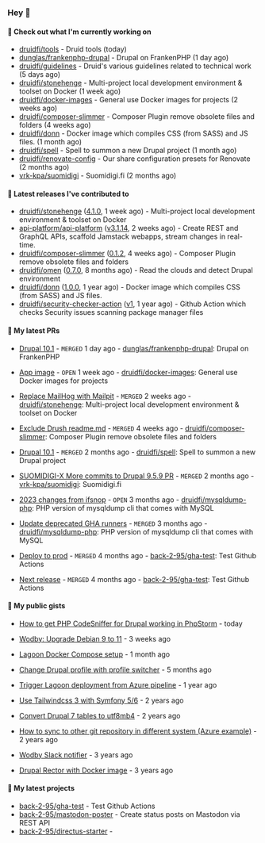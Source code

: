 ### Hey 👋

#### 👷 Check out what I'm currently working on


- [druidfi/tools](https://github.com/druidfi/tools) - Druid tools (today)
- [dunglas/frankenphp-drupal](https://github.com/dunglas/frankenphp-drupal) - Drupal on FrankenPHP (1 day ago)
- [druidfi/guidelines](https://github.com/druidfi/guidelines) - Druid&#39;s various guidelines related to technical work (5 days ago)
- [druidfi/stonehenge](https://github.com/druidfi/stonehenge) - Multi-project local development environment &amp; toolset on Docker (1 week ago)
- [druidfi/docker-images](https://github.com/druidfi/docker-images) - General use Docker images for projects (2 weeks ago)
- [druidfi/composer-slimmer](https://github.com/druidfi/composer-slimmer) - Composer Plugin remove obsolete files and folders (4 weeks ago)
- [druidfi/donn](https://github.com/druidfi/donn) - Docker image which compiles CSS (from SASS) and JS files. (1 month ago)
- [druidfi/spell](https://github.com/druidfi/spell) - Spell to summon a new Drupal project (1 month ago)
- [druidfi/renovate-config](https://github.com/druidfi/renovate-config) - Our share configuration presets for Renovate (2 months ago)
- [vrk-kpa/suomidigi](https://github.com/vrk-kpa/suomidigi) - Suomidigi.fi (2 months ago)


#### 🔭 Latest releases I've contributed to


- [druidfi/stonehenge](https://github.com/druidfi/stonehenge) ([4.1.0](https://github.com/druidfi/stonehenge/releases/tag/4.1.0), 1 week ago) - Multi-project local development environment &amp; toolset on Docker
- [api-platform/api-platform](https://github.com/api-platform/api-platform) ([v3.1.14](https://github.com/api-platform/api-platform/releases/tag/v3.1.14), 2 weeks ago) - Create REST and GraphQL APIs, scaffold Jamstack webapps, stream changes in real-time.
- [druidfi/composer-slimmer](https://github.com/druidfi/composer-slimmer) ([0.1.2](https://github.com/druidfi/composer-slimmer/releases/tag/0.1.2), 4 weeks ago) - Composer Plugin remove obsolete files and folders
- [druidfi/omen](https://github.com/druidfi/omen) ([0.7.0](https://github.com/druidfi/omen/releases/tag/0.7.0), 8 months ago) - Read the clouds and detect Drupal environment
- [druidfi/donn](https://github.com/druidfi/donn) ([1.0.0](https://github.com/druidfi/donn/releases/tag/1.0.0), 1 year ago) - Docker image which compiles CSS (from SASS) and JS files.
- [druidfi/security-checker-action](https://github.com/druidfi/security-checker-action) ([v1](https://github.com/druidfi/security-checker-action/releases/tag/v1), 1 year ago) - Github Action which checks Security issues scanning package manager files

#### 🌱 My latest PRs


- [Drupal 10.1](https://github.com/dunglas/frankenphp-drupal/pull/16) - `MERGED` 1 day ago - [dunglas/frankenphp-drupal](https://github.com/dunglas/frankenphp-drupal): Drupal on FrankenPHP

- [App image](https://github.com/druidfi/docker-images/pull/27) - `OPEN` 1 week ago - [druidfi/docker-images](https://github.com/druidfi/docker-images): General use Docker images for projects

- [Replace MailHog with Mailpit](https://github.com/druidfi/stonehenge/pull/76) - `MERGED` 2 weeks ago - [druidfi/stonehenge](https://github.com/druidfi/stonehenge): Multi-project local development environment &amp; toolset on Docker

- [Exclude Drush readme.md](https://github.com/druidfi/composer-slimmer/pull/6) - `MERGED` 4 weeks ago - [druidfi/composer-slimmer](https://github.com/druidfi/composer-slimmer): Composer Plugin remove obsolete files and folders

- [Drupal 10.1](https://github.com/druidfi/spell/pull/45) - `MERGED` 2 months ago - [druidfi/spell](https://github.com/druidfi/spell): Spell to summon a new Drupal project

- [SUOMIDIGI-X More commits to Drupal 9.5.9 PR](https://github.com/vrk-kpa/suomidigi/pull/318) - `MERGED` 2 months ago - [vrk-kpa/suomidigi](https://github.com/vrk-kpa/suomidigi): Suomidigi.fi

- [2023 changes from ifsnop](https://github.com/druidfi/mysqldump-php/pull/31) - `OPEN` 3 months ago - [druidfi/mysqldump-php](https://github.com/druidfi/mysqldump-php): PHP version of mysqldump cli that comes with MySQL

- [Update deprecated GHA runners](https://github.com/druidfi/mysqldump-php/pull/30) - `MERGED` 3 months ago - [druidfi/mysqldump-php](https://github.com/druidfi/mysqldump-php): PHP version of mysqldump cli that comes with MySQL

- [Deploy to prod](https://github.com/back-2-95/gha-test/pull/3) - `MERGED` 4 months ago - [back-2-95/gha-test](https://github.com/back-2-95/gha-test): Test Github Actions

- [Next release](https://github.com/back-2-95/gha-test/pull/2) - `MERGED` 4 months ago - [back-2-95/gha-test](https://github.com/back-2-95/gha-test): Test Github Actions


#### 🌱 My public gists


- [How to get PHP CodeSniffer for Drupal working in PhpStorm](https://gist.github.com/7ee7cc712562a3d5396555f2c3aaf6f7) - today

- [Wodby: Upgrade Debian 9 to 11](https://gist.github.com/6ec9a8d9a133801146b990c1c101197d) - 3 weeks ago

- [Lagoon Docker Compose setup](https://gist.github.com/df26f936d242e560c8b4030b7c1d97a7) - 1 month ago

- [Change Drupal profile with profile switcher](https://gist.github.com/c3f5453655dd21633bf9fbdd1bd5f55d) - 5 months ago

- [Trigger Lagoon deployment from Azure pipeline](https://gist.github.com/bb73dc3d76cdae889ed4bd87930682f9) - 1 year ago

- [Use Tailwindcss 3 with Symfony 5/6](https://gist.github.com/3d059e4443ee8f028ab5c8c20b602b2f) - 2 years ago

- [Convert Drupal 7 tables to utf8mb4](https://gist.github.com/ef42b2ce2f464cd2ce5bd5fb579ab3ab) - 2 years ago

- [How to sync to other git repository in different system (Azure example)](https://gist.github.com/e23d1f9e1450d6b45e0ca190edfb986e) - 2 years ago

- [Wodby Slack notifier](https://gist.github.com/ff0fe5c5d93051b727195fc889a9f34d) - 3 years ago

- [Drupal Rector with Docker image](https://gist.github.com/fe39495086cdace14d521454451432f7) - 3 years ago


#### 🌱 My latest projects


- [back-2-95/gha-test](https://github.com/back-2-95/gha-test) - Test Github Actions
- [back-2-95/mastodon-poster](https://github.com/back-2-95/mastodon-poster) - Create status posts on Mastodon via REST API
- [back-2-95/directus-starter](https://github.com/back-2-95/directus-starter) - 
